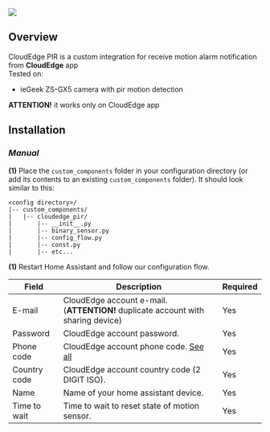 [![](https://img.shields.io/badge/HACS-Custom-orange.svg?style=flat-square)](https://github.com/custom-components/hacs)

## Overview
CloudEdge PIR is a custom integration for receive motion alarm notification from **CloudEdge** app<br/>
Tested on:
* ieGeek ZS-GX5 camera with pir motion detection

**ATTENTION!** it works only on CloudEdge app

## Installation
### *Manual*
**(1)** Place the `custom_components` folder in your configuration directory (or add its contents to an existing `custom_components` folder).
It should look similar to this:
```
<config directory>/
|-- custom_components/
|   |-- cloudedge_pir/
|       |-- __init__.py
|       |-- binary_sensor.py
|       |-- config_flow.py
|       |-- const.py
|       |-- etc...
```
**(1)** Restart Home Assistant and follow our configuration flow.

| Field           | Description                                                                     | Required  |
| ----------------| ------------------------------------------------------------------------------- | --------- |
| E-mail          | CloudEdge account e-mail. (**ATTENTION!** duplicate account with sharing device)| Yes       |
| Password        | CloudEdge account password.                                                     | Yes       |
| Phone code      | CloudEdge account phone code. [See all](https://countrycode.org/)               | Yes       |
| Country code    | CloudEdge account country code (2 DIGIT ISO).                                   | Yes       |
| Name            | Name of your home assistant device.                                             | Yes       |
| Time to wait    | Time to wait to reset state of motion sensor.                                   | Yes       |
